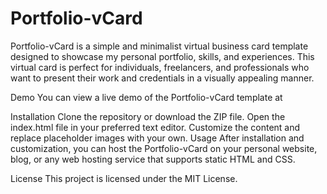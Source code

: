 # Portfolio-vCard

Portfolio-vCard is a simple and minimalist virtual business card template designed to showcase my personal portfolio, skills, and experiences. This virtual card is perfect for individuals, freelancers, and professionals who want to present their work and credentials in a visually appealing manner.

Demo
You can view a live demo of the Portfolio-vCard template at 

Installation
Clone the repository or download the ZIP file.
Open the index.html file in your preferred text editor.
Customize the content and replace placeholder images with your own.
Usage
After installation and customization, you can host the Portfolio-vCard on your personal website, blog, or any web hosting service that supports static HTML and CSS.

License
This project is licensed under the MIT License.
